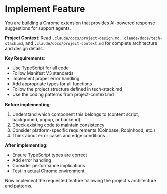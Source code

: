 # Implement Feature

You are building a Chrome extension that provides AI-powered response suggestions for support agents.

**Project Context**: Read `.claude/docs/project-design.md`, `.claude/docs/tech-stack.md`, and `.claude/docs/project-context.md` for complete architecture and design details.

**Key Requirements**:
- Use TypeScript for all code
- Follow Manifest V3 standards
- Implement proper error handling
- Add appropriate types for all functions
- Follow the project structure defined in tech-stack.md
- Use the coding patterns from project-context.md

**Before implementing**:
1. Understand which component this belongs to (content script, background, popup, or backend)
2. Check existing code to maintain consistency
3. Consider platform-specific requirements (Coinbase, Robinhood, etc.)
4. Think about error cases and edge conditions

**After implementing**:
- Ensure TypeScript types are correct
- Add error handling
- Consider performance implications
- Test in actual Chrome environment

Now implement the requested feature following the project's architecture and patterns.
